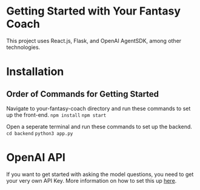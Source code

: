# Getting Started with Your Fantasy Coach

This project uses React.js, Flask, and OpenAI AgentSDK, among other technologies.

# Installation

## Order of Commands for Getting Started
Navigate to your-fantasy-coach directory and run these commands to set up the front-end.
``` npm install ```
``` npm start ```

Open a seperate terminal and run these commands to set up the backend.
``` cd backend ```
``` python3 app.py ```

# OpenAI API
If you want to get started with asking the model questions, you need to get your very own API Key. More information on how to set this up [here](https://platform.openai.com/docs/guides/agents).
